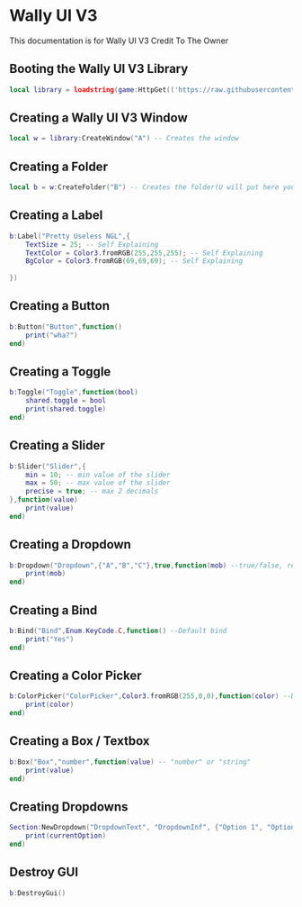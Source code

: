 # Wally UI V3
This documentation is for Wally UI V3 Credit To The Owner

## Booting the Wally UI V3 Library
```lua
local library = loadstring(game:HttpGet(('https://raw.githubusercontent.com/bloodball/-back-ups-for-libs/main/wall%20v3')))()
```




## Creating a Wally UI V3 Window
```lua
local w = library:CreateWindow("A") -- Creates the window
```

## Creating a Folder
```lua
local b = w:CreateFolder("B") -- Creates the folder(U will put here your buttons,etc)
```

## Creating a Label
```lua
b:Label("Pretty Useless NGL",{
    TextSize = 25; -- Self Explaining
    TextColor = Color3.fromRGB(255,255,255); -- Self Explaining
    BgColor = Color3.fromRGB(69,69,69); -- Self Explaining
    
}) 
```

## Creating a Button
```lua
b:Button("Button",function()
    print("wha?")
end)
```

## Creating a Toggle
```lua
b:Toggle("Toggle",function(bool)
    shared.toggle = bool
    print(shared.toggle)
end)
```

## Creating a Slider
```lua
b:Slider("Slider",{
    min = 10; -- min value of the slider
    max = 50; -- max value of the slider
    precise = true; -- max 2 decimals
},function(value)
    print(value)
end)
```

## Creating a Dropdown
```lua
b:Dropdown("Dropdown",{"A","B","C"},true,function(mob) --true/false, replaces the current title "Dropdown" with the option that t
    print(mob)
end)
```

## Creating a Bind
```lua
b:Bind("Bind",Enum.KeyCode.C,function() --Default bind
    print("Yes")
end)
```

## Creating a Color Picker
```lua
b:ColorPicker("ColorPicker",Color3.fromRGB(255,0,0),function(color) --Default color
    print(color)
end)
```

## Creating a Box / Textbox
```lua
b:Box("Box","number",function(value) -- "number" or "string"
    print(value)
end)
```

## Creating Dropdowns
```lua
Section:NewDropdown("DropdownText", "DropdownInf", {"Option 1", "Option 2", "Option 3"}, function(currentOption)
    print(currentOption)
end)
```

## Destroy GUI
```lua
b:DestroyGui()
```
